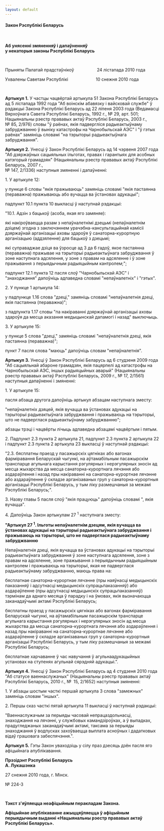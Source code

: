 ```yaml
---
layout: default
---
```


#### Закон Рэспублікі Беларусь

 

**Аб унясенні змяненняў і дапаўненняў  
у некаторыя законы Рэспублікі Беларусь**

 

Прыняты Палатай прадстаўнікоў                   24 лістапада 2010 года

Ухвалены Саветам Рэспублікі                       10 снежня 2010 года

 

**Артыкул 1.** У частцы чацвёртай артыкула 51 Закона Рэспублікі Беларусь
ад 5 лістапада 1992 года "Аб воінскім абавязку і вайсковай службе" ў
рэдакцыі Закона Рэспублікі Беларусь ад 22 ліпеня 2003 года
(Ведамасці Вярхоўнага Савета Рэспублікі Беларусь, 1992 г., №
29, арт. 501; Нацыянальны рэестр прававых актаў Рэспублікі Беларусь,
2003 г.,  
№ 85, 2/976) словы "ў раёнах, якія падвергліся радыеактыўнаму
забруджванню ў выніку катастрофы на Чарнобыльскай АЭС" і "ў
гэтых раёнах" замяніць словамі "на тэрыторыі радыеактыўнага
забруджвання".

**Артыкул 2.** Унесці ў Закон Рэспублікі Беларусь ад 14 чэрвеня 2007
года "Аб дзяржаўных сацыяльных ільготах, правах і гарантыях для
асобных катэгорый грамадзян" (Нацыянальны рэестр прававых актаў
Рэспублікі Беларусь, 2007 г.,  
№ 147, 2/1336) наступныя змяненні і дапаўненні:

1\. У артыкуле 12:

у пункце 6 словы "якія пражываюць" замяніць словамі "якія пастаянна
(пераважна) пражываюць або вучацца ва ўстановах адукацыі";

падпункт 10.1 пункта 10 выкласці ў наступнай рэдакцыі:

"10.1. Адзін з бацькоў (асоба, якая яго замяняе):

які накіроўваецца разам з непаўналетнімі дзецьмі (непаўналетнім дзіцем)
згодна з заключэннем урачэбна-кансультацыйнай камісіі дзяржаўнай
арганізацыі аховы здароўя ў санаторна-курортную арганізацыю
(аддзяленне) для бацькоў з дзецьмі;

які суправаджае дзіця ва ўзросце ад 3 да 6 гадоў, якое пастаянна
(пераважна) пражывае на тэрыторыі радыеактыўнага забруджвання ў
зоне наступнага адсялення, у зоне з правам на адсяленне і ў зоне
пражывання з перыядычным радыяцыйным кантролем;";

падпункт 12.1 пункта 12 пасля слоў "Чарнобыльскай АЭС" і "знаходжання"
дапоўніць адпаведна словамі "непаўналетніх" і "гэтых".

2\. У пункце 1 артыкула 14:

у падпункце 1.16 слова "дзеці," замяніць словамі "непаўналетнія дзеці,
якія пастаянна (пераважна)";

з падпункта 1.17 словы "па накіраванні дзяржаўнай арганізацыі аховы
здароўя да месца аказання медыцынскай дапамогі і назад" выключыць.

3\. У артыкуле 15:

у пункце 5 слова "дзеці," замяніць словамі "непаўналетнія дзеці, якія
пастаянна (пераважна)";

пункт 7 пасля слова "маюць" дапоўніць словам "непаўналетнія".

**Артыкул 3.** Унесці ў Закон Рэспублікі Беларусь ад 6 студзеня 2009
года "Аб сацыяльнай абароне грамадзян, якія пацярпелі ад катастрофы
на Чарнобыльскай АЭС, іншых радыяцыйных аварый" (Нацыянальны рэестр
прававых актаў Рэспублікі Беларусь, 2009 г., № 17, 2/1561) наступныя
дапаўненні і змяненні:

1\. У артыкуле 15:

пасля абзаца другога дапоўніць артыкул абзацам наступнага зместу:

"непаўналетніх дзяцей, якія вучацца ва ўстановах адукацыі на тэрыторыі
радыеактыўнага забруджвання і пражываюць на тэрыторыі, што не
падверглася радыеактыўнаму забруджванню";

абзацы трэці і чацвёрты лічыць адпаведна абзацамі чацвёртым і пятым.

2\. Падпункт 2.3 пункта 2 артыкула 21, падпункт 2.3 пункта 2 артыкула 22
і падпункт 2.3 пункта 2 артыкула 23 выкласці ў наступнай рэдакцыі:

"2.3. бясплатны праезд у пасажырскіх цягніках або вагонах фарміравання
Беларускай чыгункі, на аўтамабільным пасажырскім транспарце агульнага
карыстання рэгулярных і нерэгулярных зносін ад месца жыхарства да месца
санаторна-курортнага лячэння або аздараўлення і назад пры накіраванні на
санаторна-курортнае лячэнне або аздараўленне ў складзе арганізаваных
груп у санаторна-курортныя арганізацыі Рэспублікі Беларусь, у тым
ліку размешчаныя за межамі Рэспублікі Беларусь;".

3\. Назву главы 5 пасля слоў "якія працуюць" дапоўніць словамі ", якія
вучацца".

4\. Дапоўніць Закон артыкулам 27 <sup>1</sup> наступнага зместу:

**"Артыкул 27 <sup>1</sup>. Ільготы непаўналетнім дзецям, якія вучацца
ва ўстановах адукацыі на тэрыторыі радыеактыўнага забруджвання і
пражываюць на тэрыторыі, што не падверглася радыеактыўнаму
забруджванню**

Непаўналетнія дзеці, якія вучацца ва ўстановах адукацыі на тэрыторыі
радыеактыўнага забруджвання ў зоне наступнага адсялення, зоне з
правам на адсяленне, зоне пражывання з перыядычным радыяцыйным
кантролем і пражываюць на тэрыторыі, якая не падверглася
радыеактыўнаму забруджванню, маюць права на:

бясплатнае санаторна-курортнае лячэнне (пры наяўнасці медыцынскіх
паказанняў і адсутнасці медыцынскіх супрацьпаказанняў) або
аздараўленне (пры адсутнасці медыцынскіх супрацьпаказанняў)
тэрмінам да аднаго месяца ў парадку і на ўмовах, якія вызначаюцца
заканадаўчымі актамі Рэспублікі Беларусь;

бясплатны праезд у пасажырскіх цягніках або вагонах фарміравання
Беларускай чыгункі, на аўтамабільным пасажырскім транспарце
агульнага карыстання рэгулярных і нерэгулярных зносін ад месца
жыхарства да месца санаторна-курортнага лячэння або аздараўлення і
назад пры накіраванні на санаторна-курортнае лячэнне або аздараўленне ў
складзе арганізаваных груп у санаторна-курортныя арганізацыі Рэспублікі
Беларусь, у тым ліку размешчаныя за межамі Рэспублікі Беларусь;

бясплатнае харчаванне ў час навучання ў агульнаадукацыйных установах на
ступенях агульнай сярэдняй адукацыі.".

**Артыкул 4.** Унесці ў Закон Рэспублікі Беларусь ад 4 студзеня 2010
года "Аб статусе ваеннаслужачых" (Нацыянальны рэестр прававых актаў
Рэспублікі Беларусь, 2010 г., № 15, 2/1652) наступныя змяненні:

1\. У абзацы шостым часткі першай артыкула 3 слова "замежных" замяніць
словам "іншых".

2\. Першы сказ часткі пятай артыкула 11 выкласці ў наступнай рэдакцыі:

"Ваеннаслужачым за перыяды часовай непрацаздольнасці, знаходжання на
лячэнні, у службовых камандзіроўках, а ў выпадках, прадугледжаных
заканадаўчымі актамі, таксама за перыяды знаходжання ў водпусках
захоўваецца выплата асноўных і дадатковых відаў грашовага
забеспячэння.".

**Артыкул 5.** Гэты Закон уваходзіць у сілу праз дзесяць дзён пасля яго
афіцыйнага апублікавання.

**Прэзідэнт Рэспублікі Беларусь  
А. Лукашэнка**

27 снежня 2010 года, г. Мінск.

<div data-align="justify">

№ 224-З

</div>

<div data-align="justify">

 

</div>

<span lang="RU"> </span>

**Тэкст з'яўляецца неафіцыйным перакладам Закона.**

**Афіцыйнае апублікаванне ажыццяўляецца ў афіцыйным перыядычным выданні
«Нацыянальны рэестр прававых актаў Рэспублікі Беларусь».**
